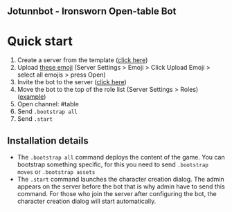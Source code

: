 ## Jotunnbot - Ironsworn Open-table Bot

# Quick start
1. Create a server from the template ([click here](https://discord.new/2Z4FsZmG73ub))
2. Upload [these emoji](/src/images/emoji/emoji.zip) (Server Settings > Emoji > Click Upload Emoji > select all emojis > press Open)
3. Invite the bot to the server ([click here](https://discord.com/api/oauth2/authorize?client_id=729358913279099000&permissions=8&scope=bot))
4. Move the bot to the top of the role list (Server Settings > Roles) ([example](/src/images/help/roles-list.png))
5. Open channel: #table 
6. Send `.bootstrap all`
7. Send `.start`

## Installation details 
* The `.bootstrap all` command deploys the content of the game. You can bootstrap something specific, for this you need to send `.bootstrap moves` or `.bootstrap assets`
* The `.start` command launches the character creation dialog. The admin appears on the server before the bot that is why admin have to send this command. For those who join the server after configuring the bot, the character creation dialog will start automatically.

